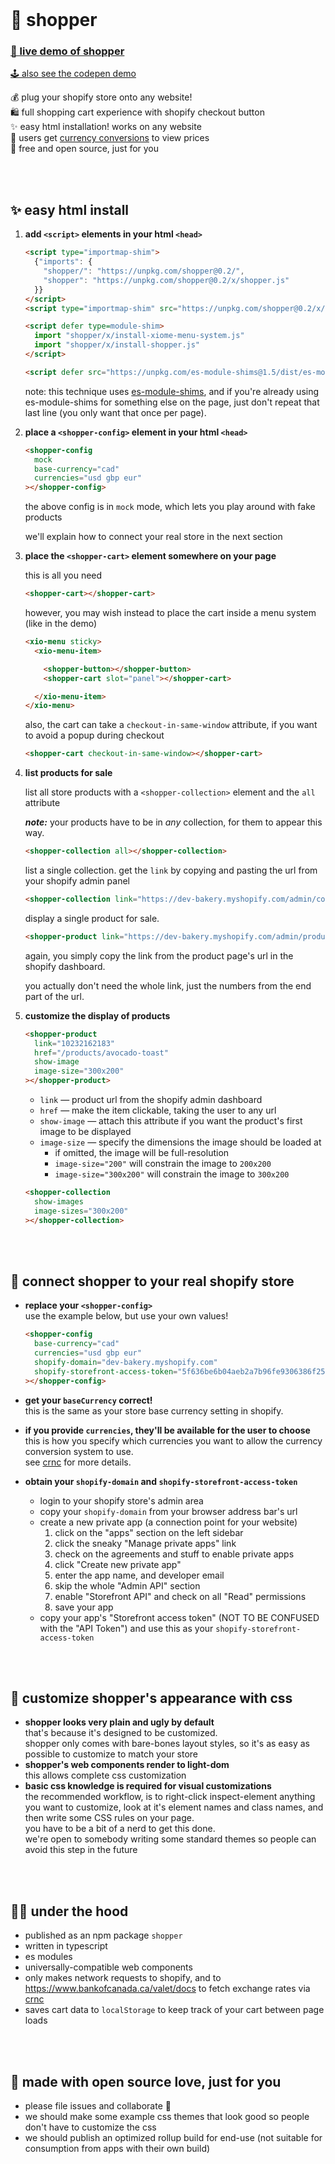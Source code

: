 
<br/>

# 🛒 shopper

### [🚀 live demo of shopper](https://shopper.chasemoskal.com/)  

[🕹️ also see the codepen demo](https://codepen.io/ChaseMoskal/pen/wvpVQLz)  

💰 plug your shopify store onto any website!  
🛍️ full shopping cart experience with shopify checkout button  
✨ easy html installation! works on any website  
💱 users get [currency conversions](https://github.com/chase-moskal/crnc#readme) to view prices  
💖 free and open source, just for you  

<br/>
<br/>

## ✨ easy html install

1. **add `<script>` elements in your html `<head>`**

    ```html
   <script type="importmap-shim">
      {"imports": {
        "shopper/": "https://unpkg.com/shopper@0.2/",
        "shopper": "https://unpkg.com/shopper@0.2/x/shopper.js"
      }}
    </script>
    <script type="importmap-shim" src="https://unpkg.com/shopper@0.2/x/importmap-cloud.json"></script>

    <script defer type=module-shim>
      import "shopper/x/install-xiome-menu-system.js"
      import "shopper/x/install-shopper.js"
    </script>

    <script defer src="https://unpkg.com/es-module-shims@1.5/dist/es-module-shims.wasm.js"></script>
    ```

    note: this technique uses [es-module-shims](https://github.com/guybedford/es-module-shims), and if you're already using es-module-shims for something else on the page, just don't repeat that last line (you only want that once per page).

1. **place a `<shopper-config>` element in your html `<head>`**

    ```html
    <shopper-config
      mock
      base-currency="cad"
      currencies="usd gbp eur"
    ></shopper-config>
    ```

    the above config is in `mock` mode, which lets you play around with fake products

    we'll explain how to connect your real store in the next section

1. **place the `<shopper-cart>` element somewhere on your page**

    this is all you need

    ```html
    <shopper-cart></shopper-cart>
    ```

    however, you may wish instead to place the cart inside a menu system (like in the demo)

    ```html
    <xio-menu sticky>
      <xio-menu-item>

        <shopper-button></shopper-button>
        <shopper-cart slot="panel"></shopper-cart>

      </xio-menu-item>
    </xio-menu>
    ```

    also, the cart can take a `checkout-in-same-window` attribute, if you want to avoid a popup during checkout

    ```html
    <shopper-cart checkout-in-same-window></shopper-cart>
    ```

1. **list products for sale**

    list all store products with a `<shopper-collection>` element and the `all` attribute

    ***note:*** your products have to be in *any* collection, for them to appear this way.

    ```html
    <shopper-collection all></shopper-collection>
    ```

    list a single collection. get the `link` by copying and pasting the url from your shopify admin panel

    ```html
    <shopper-collection link="https://dev-bakery.myshopify.com/admin/collections/424441479"></shopper-collection>
    ```

    display a single product for sale.

    ```html
    <shopper-product link="https://dev-bakery.myshopify.com/admin/products/10232162183"></shopper-product>
    ```

    again, you simply copy the link from the product page's url in the shopify dashboard.

    you actually don't need the whole link, just the numbers from the end part of the url.

1. **customize the display of products**

    ```html
    <shopper-product
      link="10232162183"
      href="/products/avocado-toast"
      show-image
      image-size="300x200"
    ></shopper-product>
    ```

    - `link` — product url from the shopify admin dashboard
    - `href` — make the item clickable, taking the user to any url
    - `show-image` — attach this attribute if you want the product's first image to be displayed
    - `image-size` — specify the dimensions the image should be loaded at
      - if omitted, the image will be full-resolution
      - `image-size="200"` will constrain the image to `200x200`
      - `image-size="300x200"` will constrain the image to `300x200`

    ```html
    <shopper-collection
      show-images
      image-sizes="300x200"
    ></shopper-collection>
    ```

<br/>
<br/>

## 📡 connect shopper to your real shopify store

- **replace your `<shopper-config>`**  
    use the example below, but use your own values!

    ```html
    <shopper-config
      base-currency="cad"
      currencies="usd gbp eur"
      shopify-domain="dev-bakery.myshopify.com"
      shopify-storefront-access-token="5f636be6b04aeb2a7b96fe9306386f25"
    ></shopper-config>
    ```

- **get your `baseCurrency` correct!**  
    this is the same as your store base currency setting in shopify.

- **if you provide `currencies`, they'll be available for the user to choose**  
    this is how you specify which currencies you want to allow the currency conversion system to use.  
    see [crnc](https://github.com/chase-moskal/crnc#readme) for more details.  

- **obtain your `shopify-domain` and `shopify-storefront-access-token`**
    - login to your shopify store's admin area
    - copy your `shopify-domain` from your browser address bar's url
    - create a new private app (a connection point for your website)
        1. click on the "apps" section on the left sidebar
        1. click the sneaky "Manage private apps" link
        1. check on the agreements and stuff to enable private apps
        1. click "Create new private app"
        1. enter the app name, and developer email
        1. skip the whole "Admin API" section
        1. enable "Storefront API" and check on all "Read" permissions
        1. save your app
    - copy your app's "Storefront access token" (NOT TO BE CONFUSED with the "API Token") and use this as your `shopify-storefront-access-token`

<br/>
<br/>

## 💅 customize shopper's appearance with css

- **shopper looks very plain and ugly by default**  
    that's because it's designed to be customized.  
    shopper only comes with bare-bones layout styles, so it's as easy as possible to customize to match your store  
- **shopper's web components render to light-dom**  
    this allows complete css customization  
- **basic css knowledge is required for visual customizations**  
    the recommended workflow, is to right-click inspect-element anything you want to customize, look at it's element names and class names, and then write some CSS rules on your page.  
    you have to be a bit of a nerd to get this done.  
    we're open to somebody writing some standard themes so people can avoid this step in the future  

<br/>
<br/>

## 👩‍🔧 under the hood

- published as an npm package `shopper`
- written in typescript
- es modules
- universally-compatible web components
- only makes network requests to shopify, and to https://www.bankofcanada.ca/valet/docs to fetch exchange rates via [crnc](https://github.com/chase-moskal/crnc#readme)
- saves cart data to `localStorage` to keep track of your cart between page loads

<br/>
<br/>

## 💖 made with open source love, just for you

- please file issues and collaborate 🍻
- we should make some example css themes that look good so people don't have to customize the css
- we should publish an optimized rollup build for end-use (not suitable for consumption from apps with their own build)
